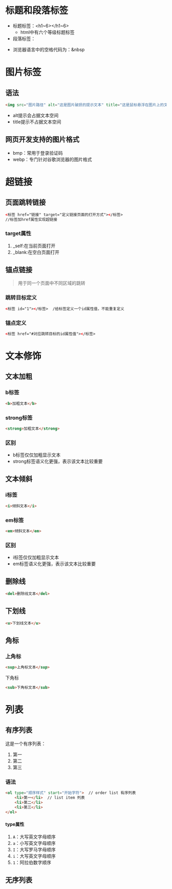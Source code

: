 # 标题和段落标签

- 标题标签：<h1\~6></h1\~6>
  - html中有六个等级标题标签
- 段落标签：<p></p>
- 浏览器语言中的空格代码为：&nbsp

# 图片标签

## 语法

```html
<img src="图片路径" alt="这是图片破损的提示文本" title="这是鼠标悬浮在图片上的文本提示">
```

- alt提示会占据文本空间
- title提示不占据文本空间

## 网页开发支持的图片格式

- bmp：常用于登录验证码
- webp：专门针对谷歌浏览器的图片格式

# 超链接

## 页面跳转链接

```html
<标签 href="链接" target="定义链接页面的打开方式"></标签>
//标签加href属性实现超链接
```

### target属性

1. _self:在当前页面打开
2. _blank:在空白页面打开

## 锚点链接

> 用于同一个页面中不同区域的跳转

### 跳转目标定义

```html
<标签 id="1"></标签>  /给标签定义一个id属性值，不能重复定义
```

### 锚点定义

```html
<标签 href="#对应跳转目标的id属性值"></标签>
```

# 文本修饰

## 文本加粗

### b标签

```html
<b>加粗文本</b>
```

### strong标签

```html
<strong>加粗文本</strong>
```

### 区别

- b标签仅仅加粗显示文本
- strong标签语义化更强，表示该文本比较重要

## 文本倾斜

### i标签

```html
<i>倾斜文本</i>
```

### em标签

```html
<em>倾斜文本</em>
```

### 区别

- i标签仅仅加粗显示文本
- em标签语义化更强，表示该文本比较重要

## 删除线

```html
<del>删除线文本</del>
```

## 下划线

```html
<u>下划线文本</u>
```

## 角标

### 上角标

```html
<sup>上角标文本</sup>
```

下角标

```html
<sub>下角标文本</sub>
```

# 列表

## 有序列表

这是一个有序列表：

1. 第一
2. 第二
3. 第三

### 语法

```html
<ol type="顺序样式" start="开始字符">  // order list 有序列表
    <li>第一</li>  // list item 列表
    <li>第二</li>
    <li>第三</li>
</ol>
```

#### type属性

1. `A`：大写英文字母顺序
2. `a`：小写英文字母顺序
3. `I`：大写罗马字母顺序
4. `i`：大写英文字母顺序
5. `1`：阿拉伯数字顺序

## 无序列表
